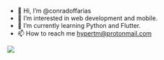 - 👋 Hi, I’m @conradoffarias
- 👀 I’m interested in web development and mobile.
- 🌱 I’m currently learning Python and Flutter.
- 📫 How to reach me hypertm@protonmail.com

![](https://komarev.com/ghpvc/?username=conradoffarias)
